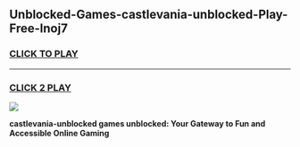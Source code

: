 
## Unblocked-Games-castlevania-unblocked-Play-Free-lnoj7
<h3>
<a href="https://premium76.site?title=castlevania-unblocked&ref=10A">CLICK TO PLAY</a></h3>
<hr>

<h3>
<a href="https://premium76.site?title=castlevania-unblocked&ref=10A">CLICK 2 PLAY</a>
  
</h3>

<a href="https://premium76.site?title=castlevania-unblocked&ref=10A"><img src="https://clearcache.store/games.png"></a>


**castlevania-unblocked games unblocked: Your Gateway to Fun and Accessible Online Gaming**
